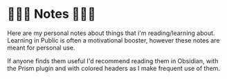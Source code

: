 # 📄📄📄 Notes 📄📄📄


Here are my personal notes about things that i'm reading/learning about.
Learning in Public is often a motivational booster, however these notes are meant for personal use.

If anyone finds them useful I'd recommend reading them in Obsidian, with the Prism plugin and with colored headers as  I make frequent use of them.

